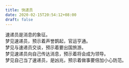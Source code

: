```yaml
---
title: 快递员
date: 2020-02-15T20:54:12+08:00
draft: false
---
```


速递员是消息的象征。<br>
梦见速递员，预示着声誉鹊起，官运亨通。<br>
梦见与速递员交谈，预示着要出国旅游。<br>
梦见速递员向自己传达消息，预示着将会成为领导。<br>
梦见自己当了速递员，是凶兆，预示着做事要倍加小心防范。<br>
